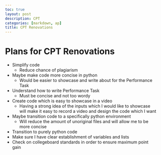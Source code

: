 ```yaml
---
toc: true
layout: post
description: CPT
categories: [markdown, ap]
title: CPT Renovations
---
```


# Plans for CPT Renovations
- Simplify code
    - Reduce chance of plagiarism
- Maybe make code more concise in python
    - Would be easier to showcase and write about for the Performance Task
- Understand how to write Performance Task
    - Must be concise and not too wordy
- Create code which is easy to showcase in a video
    - Having a strong idea of the inputs which I would like to showcase will make it easy to record a video and design the code which I want
- Maybe transition code to a specifically python environment
    - Will reduce the amount of unoriginal files and will allow me to be more concise
- Transition to purely python code
- Make sure I have clear establishment of variables and lists
- Check on collegeboard standards in order to ensure maximum point gain